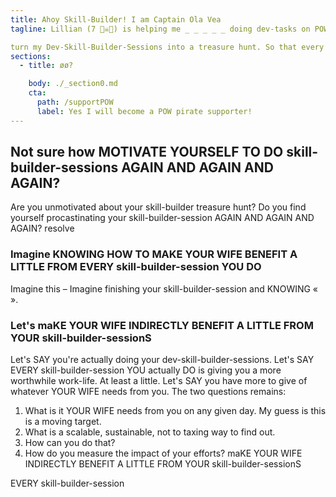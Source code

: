 ```yaml
---
title: Ahoy Skill-Builder! I am Captain Ola Vea
tagline: Lillian (7 🏴‍☠️👸) is helping me _ _ _ _ _ doing dev-tasks on POW!

turn my Dev-Skill-Builder-Sessions into a treasure hunt. So that every Dev-Skill-Builder-Session i do makes my work-life worthwhile. That's the treasure of work-worthwhileness I am hunting in my treasure hunt.
sections:
  - title: øø?

    body: ./_section0.md
    cta:
      path: /supportPOW
      label: Yes I will become a POW pirate supporter!
---
```


## Not sure how MOTIVATE YOURSELF TO DO skill-builder-sessions AGAIN AND AGAIN AND AGAIN?
Are you unmotivated about your skill-builder treasure hunt? Do you find yourself procastinating your skill-builder-session AGAIN AND AGAIN AND AGAIN?
resolve

### Imagine KNOWING HOW TO MAKE YOUR WIFE BENEFIT A LITTLE FROM EVERY skill-builder-session YOU DO
Imagine this – Imagine finishing your skill-builder-session and KNOWING «
».

### Let's maKE YOUR WIFE INDIRECTLY BENEFIT A LITTLE FROM YOUR skill-builder-sessionS
Let's SAY you're actually doing your dev-skill-builder-sessions.
Let's SAY EVERY skill-builder-session YOU actually DO is giving you a more worthwhile work-life. At least a little. Let's SAY you have more to give of whatever YOUR WIFE needs from you. The two questions remains:
1. What is it YOUR WIFE needs from you on any given day. My guess is this is a moving target.
2. What is a scalable, sustainable, not to taxing way to find out.
3. How can you do that?
4. How do you measure the impact of your efforts?
maKE YOUR WIFE INDIRECTLY BENEFIT A LITTLE FROM YOUR skill-builder-sessionS

 EVERY skill-builder-session